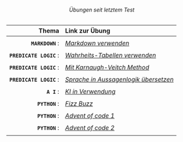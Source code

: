 ###### <p align="center"> Übungen seit letztem Test </p>

<div align="center">
  
  | Thema                   | Link zur Übung     |  
  |  ---:                   | :----------------- |  
  | | |  
  | **`MARKDOWN`**        : | [ *Markdown verwenden* ]( https://github.com/IxI-Enki/DSAIUebung-001 ) |  
  | | |  
  | **`PREDICATE LOGIC`** : | [ *Wahrheits-Tabellen verwenden* ]( https://github.com/IxI-Enki/DSAIUebung-002 ) |
  | | |  
  | **`PREDICATE LOGIC`** : | [ *Mit Karnaugh-Veitch Method* ]( https://github.com/IxI-Enki/DSAIUebung-003 ) |  
  | | |  
  | **`PREDICATE LOGIC`** : | [ *Sprache in Aussagenlogik übersetzen* ]( https://github.com/IxI-Enki/DSAIUebung-004 ) |  
  | | |  
  | **`A I`**             : | [ *KI in Verwendung* ]( https://github.com/IxI-Enki/DSAIUebung-005 ) |  
  | | | 
  | **`PYTHON`**          : | [ *Fizz Buzz* ]( https://github.com/IxI-Enki/DSAIUebung-006 ) | 
  | | | 
  | **`PYTHON`**          : | [ *Advent of code 1* ]( https://github.com/IxI-Enki/DsaiUebung-007 ) | 
  | | | 
  | **`PYTHON`**          : | [ *Advent of code 2* ]( https://github.com/IxI-Enki/DsaiUebung-008 ) | 
  | | |  

</div>
